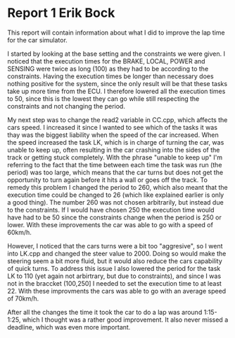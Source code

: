 # Report 1 Erik Bock

This report will contain information about what I did to improve the lap time for the car simulator.

I started by looking at the base setting and the constraints we were given. I noticed that the execution times for the BRAKE, LOCAL, POWER and SENSING were twice as long (100) as they had to be according to the constraints. Having the execution times be longer than necessary does nothing positive for the system, since the only result will be that these tasks take up more time from the ECU. I therefore lowered all the execution times to 50, since this is the lowest they can go while still respecting the constraints and not changing the period.

My next step was to change the read2 variable in CC.cpp, which affects the cars speed. I increased it since I wanted to see which of the tasks it was thay was the biggest liability when the speed of the car increased. When the speed increased the task LK, which is in charge of turning the car, was unable to keep up, often resulting in the car crashing into the sides of the track or getting stuck completely. With the phrase "unable to keep up" I'm referring to the fact that the time between each time the task was run (the period) was too large, which means that the car turns but does not get the opportunity to turn again before it hits a wall or goes off the track. To remedy this problem I changed the period to 260, which also meant that the execution time could be changed to 26 (which like explained earlier is only a good thing). The number 260 was not chosen arbitrarily, but instead due to the constraints. If I would have chosen 250 the execution time would have had to be 50 since the constraints change when the period is 250 or lower. With these improvements the car was able to go with a speed of 60km/h.

However, I noticed that the cars turns were a bit too "aggresive", so I went into LK.cpp and changed the steer value to 2000. Doing so would make the steering seem a bit more fluid, but it would also reduce the cars capability of quick turns. To address this issue I also lowered the period for the task LK to 110 (yet again not arbirtrary, but due to constraints), and since I was not in the braccket (100,250] I needed to set the execution time to at least 22. With these improvments the cars was able to go with an average speed of 70km/h.

After all the changes the time it took the car to do a lap was around 1:15-1:25, which I thought was a rather good improvement. It also never missed a deadline, which was even more important.
